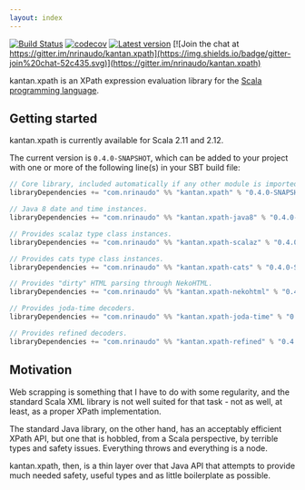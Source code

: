 ```yaml
---
layout: index
---
```


[![Build Status](https://travis-ci.org/nrinaudo/kantan.xpath.svg)](https://travis-ci.org/nrinaudo/kantan.xpath)
[![codecov](https://codecov.io/gh/nrinaudo/kantan.xpath/branch/master/graph/badge.svg)](https://codecov.io/gh/nrinaudo/kantan.xpath)
[![Latest version](https://index.scala-lang.org/nrinaudo/kantan.xpath/kantan.xpath/latest.svg)](https://index.scala-lang.org/nrinaudo/kantan.xpath)
[![Join the chat at https://gitter.im/nrinaudo/kantan.xpath](https://img.shields.io/badge/gitter-join%20chat-52c435.svg)](https://gitter.im/nrinaudo/kantan.xpath)

kantan.xpath is an XPath expression evaluation library for the [Scala programming language](http://www.scala-lang.org).

## Getting started

kantan.xpath is currently available for Scala 2.11 and 2.12.

The current version is `0.4.0-SNAPSHOT`, which can be added to your project with one or more of the following line(s)
in your SBT build file:

```scala
// Core library, included automatically if any other module is imported.
libraryDependencies += "com.nrinaudo" %% "kantan.xpath" % "0.4.0-SNAPSHOT"

// Java 8 date and time instances.
libraryDependencies += "com.nrinaudo" %% "kantan.xpath-java8" % "0.4.0-SNAPSHOT"

// Provides scalaz type class instances.
libraryDependencies += "com.nrinaudo" %% "kantan.xpath-scalaz" % "0.4.0-SNAPSHOT"

// Provides cats type class instances.
libraryDependencies += "com.nrinaudo" %% "kantan.xpath-cats" % "0.4.0-SNAPSHOT"

// Provides "dirty" HTML parsing through NekoHTML.
libraryDependencies += "com.nrinaudo" %% "kantan.xpath-nekohtml" % "0.4.0-SNAPSHOT"

// Provides joda-time decoders.
libraryDependencies += "com.nrinaudo" %% "kantan.xpath-joda-time" % "0.4.0-SNAPSHOT"

// Provides refined decoders.
libraryDependencies += "com.nrinaudo" %% "kantan.xpath-refined" % "0.4.0-SNAPSHOT"
```

## Motivation

Web scrapping is something that I have to do with some regularity, and the standard Scala XML library is not well suited
for that task - not as well, at least, as a proper XPath implementation.

The standard Java library, on the other hand, has an acceptably efficient XPath API, but one that is hobbled, from a
Scala perspective, by terrible types and safety issues. Everything throws and everything is a node.

kantan.xpath, then, is a thin layer over that Java API that attempts to provide much needed safety, useful types
and as little boilerplate as possible.
